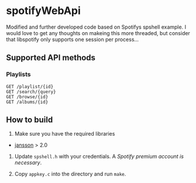 # spotifyWebApi
Modified and further developed code based on Spotifys spshell example.
I would love to get any thoughts on makeing this more threaded, but consider that libspotify only supports one session per process...

## Supported API methods

### Playlists

    GET /playlist/{id}
    GET /search/{query}
    GET /browse/{id}
    GET /albums/{id}

## How to build

1. Make sure you have the required libraries
  * [jansson](http://www.digip.org/jansson/) > 2.0

1. Update `spshell.h` with your credentials. A *Spotify premium account is necessary*.

1. Copy `appkey.c` into the directory and run `make`.
